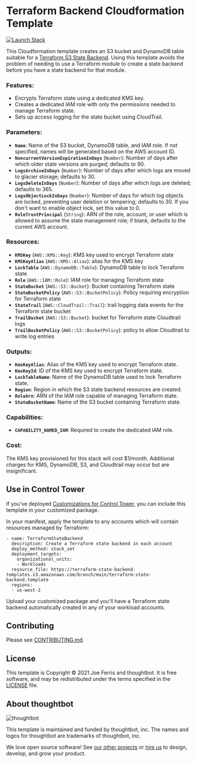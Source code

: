 # Terraform Backend Cloudformation Template

[![Launch Stack][launch-stack-image]][launch-stack-link]

[launch-stack-image]: https://docs.aws.amazon.com/AWSCloudFormation/latest/UserGuide/images/cloudformation-launch-stack-button.png
[launch-stack-link]: https://console.aws.amazon.com/cloudformation/home?region=us-east-1#/stacks/new?stackName=terraform-state-backend&templateURL=https://terraform-state-backend-templates.s3.amazonaws.com/branch/main/terraform-state-backend.template

This Cloudformation template creates an S3 bucket and DynamoDB table suitable
for a [Terraform S3 State Backend]. Using this template avoids the problem of
needing to use a Terraform module to create a state backend before you have a
state backend for that module.

### Features:

* Encrypts Terraform state using a dedicated KMS key.
* Creates a dedicated IAM role with only the permissions needed to manage
  Terraform state.
* Sets up access logging for the state bucket using CloudTrail.

### Parameters:

* __`Name`__: Name of the S3 bucket, DynamoDB table, and IAM role. If not
  specified, names will be generated based on the AWS account ID.
* __`NoncurrentVersionExpirationInDays`__ (`Number`): Number of days after which
  older state versions are purged; defaults to 90.
* __`LogsArchiveInDays`__ (`Number`): Number of days after which logs are moved
  to glacier storage; defaults to 30.
* __`LogsDeleteInDays`__ (`Number`): Number of days after which logs are
  deleted; defaults to 365.
* __`LogsObjectLockInDays`__ (`Number`): Number of days for which log objects
  are locked, preventing user deletion or tempering; defaults to 30. If you
  don't want to enable object lock, set this value to 0.
* __`RoleTrustPrincipal`__ (`String`): ARN of the role, account, or user which
  is allowed to assume the state management role; if blank, defaults to the
  current AWS account.

### Resources:

* __`KMSKey`__ (`AWS::KMS::Key`): KMS key used to encrypt Terraform state
* __`KMSKeyAlias`__ (`AWS::KMS::Alias`): alias for the KMS key
* __`LockTable`__ (`AWS::DynamoDB::Table`): DynamoDB table to lock Terraform
  state
* __`Role`__ (`AWS::IAM::Role`): IAM role for managing Terraform state
* __`StateBucket`__ (`AWS::S3::Bucket`): Bucket containing Terraform state
* __`StateBucketPolicy`__ (`AWS::S3::BucketPolicy`): Policy requiring encryption
  for Terraform state
* __`StateTrail`__ (`AWS::CloudTrail::Trail`): trail logging data events for
  the Terraform state bucket
* __`TrailBucket`__ (`AWS::S3::Bucket`): bucket for Terraform state Cloudtrail
  logs
* __`TrailBucketPolicy`__ (`AWS::S3::BucketPolicy`): policy to allow Cloudtrail
  to write log entries

### Outputs:

* __`KmsKeyAlias`__: Alias of the KMS key used to encrypt Terraform state.
* __`KmsKeyId`__: ID of the KMS key used to encrypt Terraform state.
* __`LockTableName`__: Name of the DynamoDB table used to lock Terraform state.
* __`Region`__: Region in which the S3 state backend resources are created.
* __`RoleArn`__: ARN of the IAM role capable of managing Terraform state.
* __`StateBucketName`__: Name of the S3 bucket containing Terraform state.

### Capabilities:

* __`CAPABILITY_NAMED_IAM`__: Required to create the dedicated IAM role.

### Cost:

The KMS key provisioned for this stack will cost $1/month. Additional charges
for KMS, DynamoDB, S3, and Cloudtrail may occur but are insignificant.

## Use in Control Tower

If you've deployed [Customizations for Control Tower], you can include this
template in your customized package.

In your manifest, apply the template to any accounts which will contain
resources managed by Terraform:

    - name: TerraformStateBackend
      description: Create a Terraform state backend in each account
      deploy_method: stack_set
      deployment_targets:
        organizational_units:
        - Workloads
      resource_file: https://terraform-state-backend-templates.s3.amazonaws.com/branch/main/terraform-state-backend.template
      regions:
      - us-west-2

Upload your customized package and you'll have a Terraform state backend
automatically created in any of your workload accounts.

[Terraform S3 State Backend]: https://www.terraform.io/docs/language/settings/backends/s3.html
[Customizations for Control Tower]: https://aws.amazon.com/solutions/implementations/customizations-for-aws-control-tower/

## Contributing

Please see [CONTRIBUTING.md](./CONTRIBUTING.md).

## License

This template is Copyright © 2021 Joe Ferris and thoughtbot. It is free
software, and may be redistributed under the terms specified in the [LICENSE]
file.

[LICENSE]: ./LICENSE

About thoughtbot
----------------

![thoughtbot](https://thoughtbot.com/brand_assets/93:44.svg)

This template is maintained and funded by thoughtbot, inc. The names and logos
for thoughtbot are trademarks of thoughtbot, inc.

We love open source software! See [our other projects][community] or [hire
us][hire] to design, develop, and grow your product.

[community]: https://thoughtbot.com/community?utm_source=github
[hire]: https://thoughtbot.com/hire-us?utm_source=github
